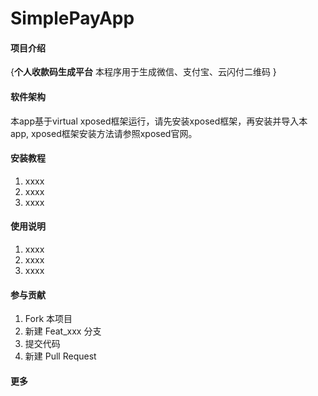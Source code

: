 # SimplePayApp

#### 项目介绍
{**个人收款码生成平台**
本程序用于生成微信、支付宝、云闪付二维码
}

#### 软件架构
本app基于virtual xposed框架运行，请先安装xposed框架，再安装并导入本app,
xposed框架安装方法请参照xposed官网。


#### 安装教程

1. xxxx
2. xxxx
3. xxxx

#### 使用说明

1. xxxx
2. xxxx
3. xxxx

#### 参与贡献

1. Fork 本项目
2. 新建 Feat_xxx 分支
3. 提交代码
4. 新建 Pull Request


#### 更多

